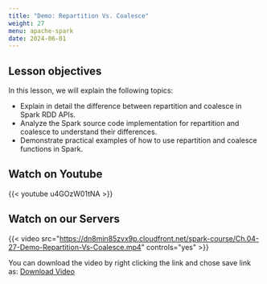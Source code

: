 ```yaml
---
title: "Demo: Repartition Vs. Coalesce"
weight: 27
menu: apache-spark
date: 2024-06-01
---
```


## Lesson objectives

In this lesson, we will explain the following topics:
- Explain in detail the difference between repartition and coalesce in Spark RDD APIs.
- Analyze the Spark source code implementation for repartition and coalesce to understand their differences.
- Demonstrate practical examples of how to use repartition and coalesce functions in Spark.

 <!-- <iframe
       src="./Code/repartition-vs-coalesce>"
       width="90%"
       height="1000px"
       style="border:none;">
 </iframe>
{ {< notebook "../Code/repartition-vs-coalesce>" 1200 >} }
 -->
## Watch on Youtube

{{< youtube u4GOzW01tNA >}}

## Watch on our Servers

{{< video src="https://dn8min85zvx9p.cloudfront.net/spark-course/Ch.04-27-Demo-Repartition-Vs-Coalesce.mp4" controls="yes" >}}

You can download the video by right clicking the link and chose save link as: [Download Video](https://dn8min85zvx9p.cloudfront.net/spark-course/Ch.04-27-Demo-Repartition-Vs-Coalesce.mp4)
